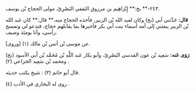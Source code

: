 ٢٤٣-** بخ:** إِبْرَاهِيم بن مرزوق الثقفي البَصْرِيّ، مولى الحجاج بْن يوسف.

**قال:** حَدَّثني أبي (بخ) وكان لعبد الله بْن الزبير، فأخذه الحجاج منه،** قال:** كان عَبد الله بْن الزبير يبعثني إلى أمه أسماء بنت أبي بكر فأخبرها بما يقابلهم حجاج، فتدعو لي وتمسح رأسي، وأنا يومئذ وصيف.

[وروى] (١) عن موسى بْن أنس بْن مالك.

**رَوَى عَنه:** سَعِيد بْن عون القدسي البَصْرِيّ، وأبو بكار عَبد اللَّهِ بْن مُحَمَّد بْن أَبي الأسود (بخ) ومحمد بْن سَعِيد الخزاعي (٢) .

قال أبو حاتم (٣) : شيخ يكتب حديثه.

روى له البخاري في الأدب (٤) .